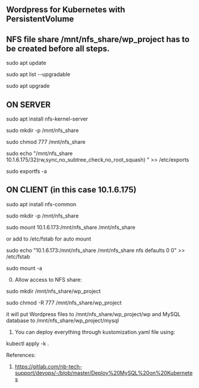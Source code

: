 Wordpress for Kubernetes with PersistentVolume
-----------------------------------------------

NFS file share /mnt/nfs_share/wp_project has to be created before all steps.
--------------

sudo apt update

sudo apt list --upgradable

sudo apt upgrade


ON SERVER
---------
sudo apt install nfs-kernel-server

sudo mkdir -p /mnt/nfs_share

sudo chmod 777 /mnt/nfs_share

sudo echo "/mnt/nfs_share 10.1.6.175/32(rw,sync,no_subtree_check,no_root_squash) " >> /etc/exports

sudo exportfs -a


ON CLIENT (in this case 10.1.6.175)
----------------------------------
sudo apt install nfs-common

sudo mkdir -p /mnt/nfs_share

sudo mount 10.1.6.173:/mnt/nfs_share /mnt/nfs_share 


or add to /etc/fstab for auto mount

sudo echo "10.1.6.173:/mnt/nfs_share /mnt/nfs_share  nfs      defaults    0       0" >> /etc/fstab

sudo mount -a



0. Allow access to NFS share:

sudo mkdir /mnt/nfs_share/wp_project

sudo chmod -R  777 /mnt/nfs_share/wp_project

it will put Wordpress files to /mnt/nfs_share/wp_project/wp  and MySQL database to /mnt/nfs_share/wp_project/mysql


1. You can deploy everything through kustomization.yaml file using: 

kubectl apply -k .



References:

1) https://gitlab.com/nb-tech-support/devops/-/blob/master/Deploy%20MySQL%20on%20Kubernetes
